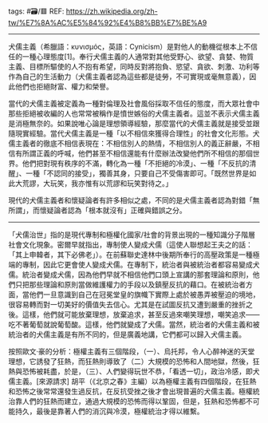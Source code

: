 tags: #🗃/🟥 
REF:
https://zh.wikipedia.org/zh-tw/%E7%8A%AC%E5%84%92%E4%B8%BB%E7%BE%A9

---

犬儒主義（希臘語：κυνισμός，英語：Cynicism）是對他人的動機從根本上不信任的一種心理態度[1]。奉行犬儒主義的人通常對其他受野心、欲望、貪婪、物質主義、目標所驅使的人不抱有希望，同時反對將抱負、慾望、貪欲、刺激、功利等作為自己的生活動力（犬儒主義者認為這些都是徒勞，不可實現或毫無意義），因此他們也拒絕財富、權力和榮譽。

當代的犬儒主義被定義為一種對倫理及社會風俗採取不信任的態度，而大眾社會中那些拒絕被收編的人也常常被稱作是憤世嫉俗的犬儒主義者。這並不表示犬儒主義是消極無奈的。如果說唯心論是理想領導經驗，那麼當代的犬儒主義就是接受並跟隨現實經驗。當代犬儒主義是一種「以不相信來獲得合理性」的社會文化形態。犬儒主義者的徹底不相信表現在：不相信別人的熱情，不相信別人的義正辭嚴，不相信有所謂正義的呼喊，他們甚至不相信還能有什麼辦法改變他們所不相信的那個世界。他們把對現有秩序的不滿，轉化為一種「不拒絕的冷漠」、一種「不反抗的清醒」、一種「不認同的接受」，獨善其身，只要自己不受傷害即可。「既然世界是如此大荒謬，大玩笑，我亦惟有以荒謬和玩笑對待之。」

現代的犬儒主義者和懷疑論者有許多相似之處，不同的是犬儒主義者認為對錯「無所謂」，而懷疑論者認為「根本就沒有」正確與錯誤之分。

---

「犬儒治世」指的是現代專制和極權化國家/社會的背景出現的一種知識分子階層社會文化現象。密爾早就指出，專制使人變成犬儒（這使人聯想起王夫之的話：「其上申韓者，其下必佛老」）。在前蘇聯史達林中後期所奉行的高壓政策是一種極端的專制，因此它更會使人變成犬儒。在專制下，統治者與被統治者都容易變成犬儒。統治者變成犬儒，因為他們早就不相信他們口頭上宣講的那套理論和原則，他們只把那些理論和原則當做維護權力的手段以及鎮壓反抗的藉口。在被統治者方面，當他們一旦意識到自己在冠冕堂皇的旗幟下實際上處於被愚弄被壓迫的境地，很容易轉而對一切美好的價值失去信心。尤其是在試圖反抗又遭到嚴重的挫折之後。這樣，他們就可能放棄理想，放棄追求，甚至反過來嘲笑理想，嘲笑追求——吃不著葡萄就說葡萄酸。這樣，他們就變成了犬儒。當然，統治者的犬儒主義和被統治者的犬儒主義是有所不同的，但是廣義地講，它們都可以歸入犬儒主義。

按照歐文·豪的分析：極權主義有三個階段，（一）、烏托邦，令人心醉神迷的天堂理想，它誘發了狂熱，而狂熱則導致了（二）大規模的恐怖和人間地獄，然後，狂熱與恐怖被耗盡，於是，（三）、人們變得玩世不恭，「看透一切」，政治冷感，即犬儒主義。[來源請求] 胡平（《北京之春》主編）以為極權主義有四個階段，在狂熱和恐怖之後常常還發生過反抗，在反抗受挫之後才會出現普遍的犬儒主義。極權統治靠人們的狂熱而建立，通過大規模的恐怖而得以鞏固，但是，狂熱和恐怖都不可能持久，最後是靠著人們的消沉與冷漠，極權統治才得以維繫。